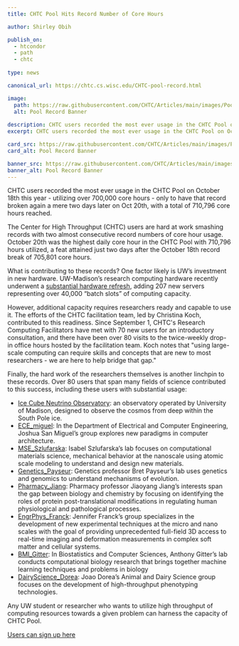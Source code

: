 ```yaml
---
title: CHTC Pool Hits Record Number of Core Hours

author: Shirley Obih

publish_on:
  - htcondor
  - path
  - chtc
  
type: news 

canonical_url: https://chtc.cs.wisc.edu/CHTC-pool-record.html

image:
  path: https://raw.githubusercontent.com/CHTC/Articles/main/images/Pool-Record-Image.jpg
  alt: Pool Record Banner
  
description: CHTC users recorded the most ever usage in the CHTC Pool on October 18th this year - utilizing over 700,000 core hours - only to have that record broken again a mere two days later on Oct 20th, with a total of 710,796 core hours reached.
excerpt: CHTC users recorded the most ever usage in the CHTC Pool on October 18th this year - utilizing over 700,000 core hours - only to have that record broken again a mere two days later on Oct 20th, with a total of 710,796 core hours reached.

card_src: https://raw.githubusercontent.com/CHTC/Articles/main/images/Pool-Record-Image.jpg
card_alt: Pool Record Banner

banner_src: https://raw.githubusercontent.com/CHTC/Articles/main/images/Pool-Record-Image.jpg
banner_alt: Pool Record Banner
---
```

  
CHTC users recorded the most ever usage in the CHTC Pool on October 18th this year - utilizing 
over 700,000 core hours -  only to have that record broken again a mere two days later on Oct 20th, 
with a total of 710,796 core hours reached.

The Center for High Throughput (CHTC) users are hard at work smashing records with two almost consecutive record numbers of core hour usage. 
October 20th was the highest daily core hour in the CHTC Pool with 710,796 hours utilized, a feat attained 
just two days after the October 18th record break of 705,801 core hours. 

What is contributing to these records? One factor likely is UW’s investment in new hardware. 
UW-Madison’s research computing hardware recently underwent a [substantial hardware refresh](https://chtc.cs.wisc.edu/DoIt-Article-Summary.html), 
adding 207 new servers representing over 40,000 “batch slots” of computing capacity.

However, additional capacity requires researchers ready and capable to use it. 
The efforts of the CHTC facilitation team, led by Christina Koch, contributed to
this readiness. Since September 1, CHTC's Research Computing Facilitators have met
with 70 new users for an introductory consultation, and there have been over 80 
visits to the twice-weekly drop-in office hours hosted by the facilitation team.
Koch notes that "using large-scale computing can require skills and concepts that
are new to most researchers - we are here to help bridge that gap."

Finally, the hard work of the researchers themselves is another linchpin to these records. 
Over 80 users that span many fields of science contributed to this success, including 
these users with substantial usage:

- [Ice Cube Neutrino Observatory](https://icecube.wisc.edu): an observatory operated by University of Madison, designed to observe the cosmos from deep within the South Pole ice.
- [ECE_miguel](https://www.ece.uw.edu/people/miguel-a-ortega-vazquez/): In the Department of Electrical and Computer Engineering, Joshua San Miguel’s group explores new paradigms in computer architecture. 
- [MSE_Szlufarska](https://directory.engr.wisc.edu/mse/Faculty/Szlufarska_Izabela/): Isabel Szlufarska’s lab focuses on computational materials science, mechanical behavior at the nanoscale using atomic scale modeling to understand and design new materials.
- [Genetics_Payseur](https://payseur.genetics.wisc.edu): Genetics professor Bret Payseur’s lab uses genetics and genomics to understand mechanisms of evolution.
- [Pharmacy_Jiang](https://apps.pharmacy.wisc.edu/sopdir/jiaoyang_jiang/index.php):  Pharmacy professor Jiaoyang Jiang’s interests span the gap between biology and chemistry by focusing on identifying the roles of protein post-translational modifications in regulating human physiological and pathological processes.
- [EngrPhys_Franck](https://www.franck.engr.wisc.edu): Jennifer Franck’s group specializes in the development of new experimental techniques at the micro and nano scales with the goal of providing unprecedented full-field 3D access to real-time imaging and deformation measurements in complex soft matter and cellular systems.
- [BMI_Gitter](https://www.biostat.wisc.edu/~gitter/):  In Biostatistics and Computer Sciences, Anthony Gitter’s lab conducts computational biology research that brings together machine learning techniques and problems in biology
- [DairyScience_Dorea](https://andysci.wisc.edu/directory/joao-ricardo-reboucas-dorea/): Joao Dorea’s Animal and Dairy Science group focuses on the development of high-throughput phenotyping technologies.

Any UW student or researcher who wants to utilize high throughput of computing resources 
towards a given problem can harness the capacity of CHTC Pool. 

[Users can sign up here](https://chtc.cs.wisc.edu/uw-research-computing/get-started.html)
